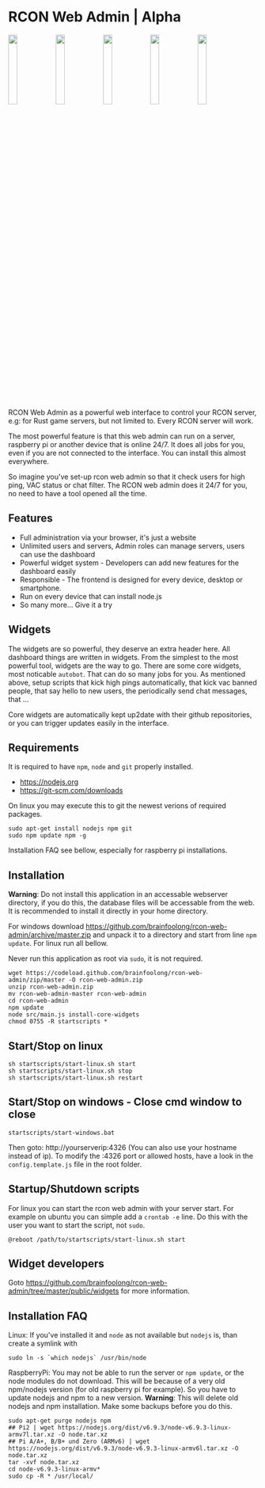 # RCON Web Admin | Alpha

<img src="https://brainfoolong.github.io/rcon-web-admin/images/screenshots/dashboard.jpg" width="19%"><img src="https://brainfoolong.github.io/rcon-web-admin/images/screenshots/autobot.jpg" width="19%"><img src="https://brainfoolong.github.io/rcon-web-admin/images/screenshots/server-management.jpg" width="19%"><img src="https://brainfoolong.github.io/rcon-web-admin/images/screenshots/ucc.jpg" width="19%"><img src="https://brainfoolong.github.io/rcon-web-admin/images/screenshots/widgets.jpg" width="19%">

RCON Web Admin as a powerful web interface to control your RCON server, e.g: for Rust game servers, but not limited to. Every RCON server will work.

The most powerful feature is that this web admin can run on a server, raspberry pi or another device that is online 24/7. It does all jobs for you, even if you are not connected to the interface. You can install this almost everywhere.

So imagine you've set-up rcon web admin so that it check users for high ping, VAC status or chat filter. The RCON web admin does it 24/7 for you, no need to have a tool opened all the time.

## Features

* Full administration via your browser, it's just a website
* Unlimited users and servers, Admin roles can manage servers, users can use the dashboard
* Powerful widget system - Developers can add new features for the dashboard easily
* Responsible - The frontend is designed for every device, desktop or smartphone.
* Run on every device that can install node.js
* So many more... Give it a try

## Widgets 
The widgets are so powerful, they deserve an extra header here. All dashboard things are written in widgets. From the simplest to the most powerful tool, widgets are the way to go. There are some core widgets, most noticable `autobot`. That can do so many jobs for you. As mentioned above, setup scripts that kick high pings automatically, that kick vac banned people, that say hello to new users, the periodically send chat messages, that ...

Core widgets are automatically kept up2date with their github repositories, or you can trigger updates easily in the interface.

## Requirements
It is required to have `npm`, `node` and `git` properly installed.
* https://nodejs.org
* https://git-scm.com/downloads

On linux you may execute this to git the newest verions of required packages.

    sudo apt-get install nodejs npm git
    sudo npm update npm -g

Installation FAQ see bellow, especially for raspberry pi installations.

## Installation
**Warning**: Do not install this application in an accessable webserver directory, if you do this, the database files will be accessable from the web. It is recommended to install it directly in your home directory.

For windows download https://github.com/brainfoolong/rcon-web-admin/archive/master.zip and unpack it to a directory and start from line `npm update`. For linux run all bellow.

Never run this application as root via `sudo`, it is not required.
    
    wget https://codeload.github.com/brainfoolong/rcon-web-admin/zip/master -O rcon-web-admin.zip
    unzip rcon-web-admin.zip
    mv rcon-web-admin-master rcon-web-admin
    cd rcon-web-admin
    npm update
    node src/main.js install-core-widgets
    chmod 0755 -R startscripts *
    
## Start/Stop on linux

    sh startscripts/start-linux.sh start
    sh startscripts/start-linux.sh stop
    sh startscripts/start-linux.sh restart
    
## Start/Stop on windows - Close cmd window to close

    startscripts/start-windows.bat
    
Then goto: http://yourserverip:4326 (You can also use your hostname instead of ip).
To modify the :4326 port or allowed hosts, have a look in the `config.template.js` file in the root folder.

## Startup/Shutdown scripts

For linux you can start the rcon web admin with your server start. For example on ubuntu you can simple add a `crontab -e` line. Do this with the user you want to start the script, not `sudo`.
    
    @reboot /path/to/startscripts/start-linux.sh start

## Widget developers

Goto https://github.com/brainfoolong/rcon-web-admin/tree/master/public/widgets for more information.

## Installation FAQ
    
Linux: If you've installed it and `node` as not available but `nodejs` is, than create a symlink with 

    sudo ln -s `which nodejs` /usr/bin/node
    
RaspberryPi: You may not be able to run the server or `npm update`, or the node modules do not download. This will be because of a very old npm/nodejs version (for old raspberry pi for example). So you have to update nodejs and npm to a new version. **Warning**: This will delete old nodejs and npm installation. Make some backups before you do this.

    sudo apt-get purge nodejs npm
    ## Pi2 | wget https://nodejs.org/dist/v6.9.3/node-v6.9.3-linux-armv7l.tar.xz -O node.tar.xz
    ## Pi A/A+, B/B+ und Zero (ARMv6) | wget https://nodejs.org/dist/v6.9.3/node-v6.9.3-linux-armv6l.tar.xz -O node.tar.xz
    tar -xvf node.tar.xz
    cd node-v6.9.3-linux-armv*
    sudo cp -R * /usr/local/
    